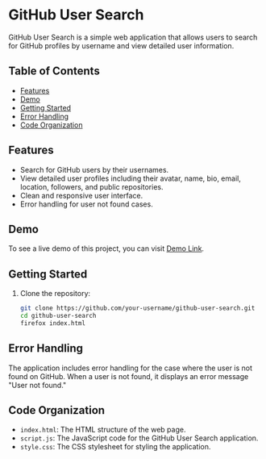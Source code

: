 # GitHub User Search

GitHub User Search is a simple web application that allows users to search for GitHub profiles by username and view detailed user information.

## Table of Contents
- [Features](#features)
- [Demo](#demo)
- [Getting Started](#getting-started)
- [Error Handling](#error-handling)
- [Code Organization](#code-organization)

## Features

- Search for GitHub users by their usernames.
- View detailed user profiles including their avatar, name, bio, email, location, followers, and public repositories.
- Clean and responsive user interface.
- Error handling for user not found cases.

## Demo

To see a live demo of this project, you can visit [Demo Link](link_to_demo).

## Getting Started

1. Clone the repository:

   ```bash
   git clone https://github.com/your-username/github-user-search.git
   cd github-user-search
   firefox index.html
   ```
## Error Handling

The application includes error handling for the case where the user is not found on GitHub. When a user is not found, it displays an error message "User not found."

## Code Organization

- `index.html`: The HTML structure of the web page.
- `script.js`: The JavaScript code for the GitHub User Search application.
- `style.css`: The CSS stylesheet for styling the application.
